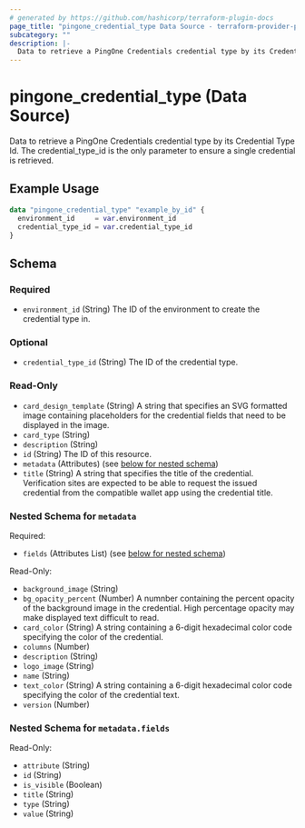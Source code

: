 ```yaml
---
# generated by https://github.com/hashicorp/terraform-plugin-docs
page_title: "pingone_credential_type Data Source - terraform-provider-pingone"
subcategory: ""
description: |-
  Data to retrieve a PingOne Credentials credential type by its Credential Type Id. The credentialtypeid is the only parameter to ensure a single credential is retrieved.
---
```


# pingone_credential_type (Data Source)

Data to retrieve a PingOne Credentials credential type by its Credential Type Id. The credential_type_id is the only parameter to ensure a single credential is retrieved.

## Example Usage

```terraform
data "pingone_credential_type" "example_by_id" {
  environment_id     = var.environment_id
  credential_type_id = var.credential_type_id
}
```

<!-- schema generated by tfplugindocs -->
## Schema

### Required

- `environment_id` (String) The ID of the environment to create the credential type in.

### Optional

- `credential_type_id` (String) The ID of the credential type.

### Read-Only

- `card_design_template` (String) A string that specifies an SVG formatted image containing placeholders for the credential fields that need to be displayed in the image.
- `card_type` (String)
- `description` (String)
- `id` (String) The ID of this resource.
- `metadata` (Attributes) (see [below for nested schema](#nestedatt--metadata))
- `title` (String) A string that specifies the title of the credential. Verification sites are expected to be able to request the issued credential from the compatible wallet app using the credential title.

<a id="nestedatt--metadata"></a>
### Nested Schema for `metadata`

Required:

- `fields` (Attributes List) (see [below for nested schema](#nestedatt--metadata--fields))

Read-Only:

- `background_image` (String)
- `bg_opacity_percent` (Number) A numnber containing the percent opacity of the background image in the credential. High percentage opacity may make displayed text difficult to read.
- `card_color` (String) A string containing a 6-digit hexadecimal color code specifying the color of the credential.
- `columns` (Number)
- `description` (String)
- `logo_image` (String)
- `name` (String)
- `text_color` (String) A string containing a 6-digit hexadecimal color code specifying the color of the credential text.
- `version` (Number)

<a id="nestedatt--metadata--fields"></a>
### Nested Schema for `metadata.fields`

Read-Only:

- `attribute` (String)
- `id` (String)
- `is_visible` (Boolean)
- `title` (String)
- `type` (String)
- `value` (String)


